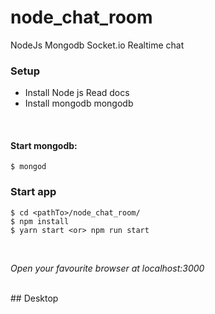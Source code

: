 # node_chat_room
NodeJs Mongodb Socket.io Realtime chat

### Setup  

+ Install Node js Read docs  
+ Install mongodb mongodb 

<br>

#### Start mongodb:  

    $ mongod  

### Start app  

    $ cd <pathTo>/node_chat_room/   
    $ npm install  
    $ yarn start <or> npm run start  

<br>  

*Open your favourite browser at localhost:3000*   

<br>  
## Desktop   




